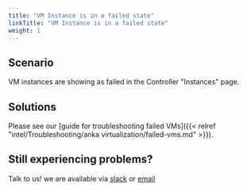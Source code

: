 ```yaml
---
title: "VM Instance is in a failed state"
linkTitle: "VM Instance is in a failed state"
weight: 1
---
```


## Scenario

VM instances are showing as failed in the Controller "Instances" page.

## Solutions

Please see our [guide for troubleshooting failed VMs]({{< relref "intel/Troubleshooting/anka virtualization/failed-vms.md" >}}).

## Still experiencing problems?

Talk to us! we are available via [slack](https://slack.veertu.com/) or [email](mailto:support@veertu.com)

